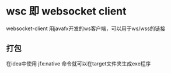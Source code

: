 # wsc 即 websocket client
websocket-client 用javafx开发的ws客户端，可以用于ws/wss的链接

## 打包
在idea中使用 jfx:native 命令就可以在target文件夹生成exe程序
